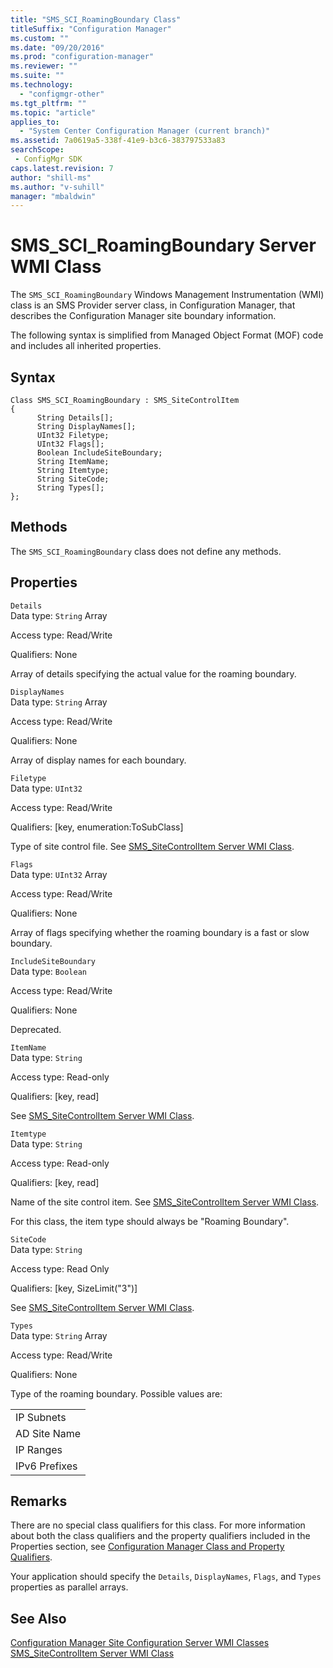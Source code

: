 ```yaml
---
title: "SMS_SCI_RoamingBoundary Class"
titleSuffix: "Configuration Manager"
ms.custom: ""
ms.date: "09/20/2016"
ms.prod: "configuration-manager"
ms.reviewer: ""
ms.suite: ""
ms.technology:
  - "configmgr-other"
ms.tgt_pltfrm: ""
ms.topic: "article"
applies_to:
  - "System Center Configuration Manager (current branch)"
ms.assetid: 7a0619a5-338f-41e9-b3c6-383797533a83searchScope: - ConfigMgr SDK
caps.latest.revision: 7
author: "shill-ms"
ms.author: "v-suhill"
manager: "mbaldwin"
---
```

# SMS_SCI_RoamingBoundary Server WMI Class
The `SMS_SCI_RoamingBoundary` Windows Management Instrumentation (WMI) class is an SMS Provider server class, in Configuration Manager, that describes the Configuration Manager site boundary information.  

 The following syntax is simplified from Managed Object Format (MOF) code and includes all inherited properties.  

## Syntax  

```  
Class SMS_SCI_RoamingBoundary : SMS_SiteControlItem  
{  
      String Details[];  
      String DisplayNames[];  
      UInt32 Filetype;  
      UInt32 Flags[];  
      Boolean IncludeSiteBoundary;  
      String ItemName;  
      String Itemtype;  
      String SiteCode;  
      String Types[];  
};  
```  

## Methods  
 The `SMS_SCI_RoamingBoundary` class does not define any methods.  

## Properties  
 `Details`  
 Data type: `String` Array  

 Access type: Read/Write  

 Qualifiers: None  

 Array of details specifying the actual value for the roaming boundary.  

 `DisplayNames`  
 Data type: `String` Array  

 Access type: Read/Write  

 Qualifiers: None  

 Array of display names for each boundary.  

 `Filetype`  
 Data type: `UInt32`  

 Access type: Read/Write  

 Qualifiers: [key, enumeration:ToSubClass]  

 Type of site control file. See [SMS_SiteControlItem Server WMI Class](../../../develop/reference/core/servers/configure/sms_sitecontrolitem-server-wmi-class.md).  

 `Flags`  
 Data type: `UInt32` Array  

 Access type: Read/Write  

 Qualifiers: None  

 Array of flags specifying whether the roaming boundary is a fast or slow boundary.  

 `IncludeSiteBoundary`  
 Data type: `Boolean`  

 Access type: Read/Write  

 Qualifiers: None  

 Deprecated.  

 `ItemName`  
 Data type: `String`  

 Access type: Read-only  

 Qualifiers: [key, read]  

 See [SMS_SiteControlItem Server WMI Class](../../../develop/reference/core/servers/configure/sms_sitecontrolitem-server-wmi-class.md).  

 `Itemtype`  
 Data type: `String`  

 Access type: Read-only  

 Qualifiers: [key, read]  

 Name of the site control item. See [SMS_SiteControlItem Server WMI Class](../../../develop/reference/core/servers/configure/sms_sitecontrolitem-server-wmi-class.md).  

 For this class, the item type should always be "Roaming Boundary".  

 `SiteCode`  
 Data type: `String`  

 Access type: Read Only  

 Qualifiers: [key, SizeLimit("3")]  

 See [SMS_SiteControlItem Server WMI Class](../../../develop/reference/core/servers/configure/sms_sitecontrolitem-server-wmi-class.md).  

 `Types`  
 Data type: `String` Array  

 Access type: Read/Write  

 Qualifiers: None  

 Type of the roaming boundary. Possible values are:  

||  
|-|  
|IP Subnets|  
|AD Site Name|  
|IP Ranges|  
|IPv6 Prefixes|  

## Remarks  
 There are no special class qualifiers for this class. For more information about both the class qualifiers and the property qualifiers included in the Properties section, see [Configuration Manager Class and Property Qualifiers](../../../develop/reference/misc/class-and-property-qualifiers.md).  

 Your application should specify the `Details`, `DisplayNames`, `Flags`, and `Types` properties as parallel arrays.  

## See Also  
 [Configuration Manager Site Configuration Server WMI Classes](../../../develop/reference/core/servers/configure/site-configuration-server-wmi-classes.md)   
 [SMS_SiteControlItem Server WMI Class](../../../develop/reference/core/servers/configure/sms_sitecontrolitem-server-wmi-class.md)
